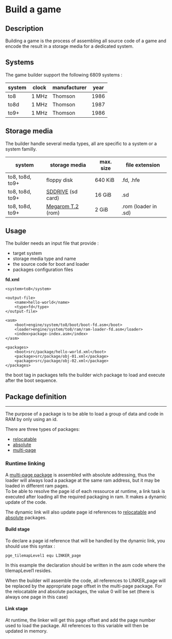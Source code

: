 Build a game
=

## Description

Building a game is the process of assembling all source code of a game and encode the result in a storage media for a dedicated system.

## Systems

The game builder support the following 6809 systems :

system|clock|manufacturer|year
-|-|-|-
to8|1 MHz|Thomson|1986
to8d|1 MHz|Thomson|1987
to9+|1 MHz|Thomson|1986

## Storage media

The builder handle several media types, all are specific to a system or a system familly.

system|storage media|max. size|file extension
-|-|-|-
to8, to8d, to9+|floppy disk|640 KiB|.fd, .hfe
to8, to8d, to9+|[SDDRIVE] (sd card)|16 GiB|.sd
to8, to8d, to9+|[Megarom T.2] (rom)|2 GiB|.rom (loader in .sd)

## Usage

The builder needs an input file that provide :
- target system
- storage media type and name
- the source code for boot and loader
- packages configuration files

**fd.xml**

    <system>to8</system>
    
    <output-file>
        <name>hello-world</name>
        <type>fd</type>
    </output-file>
    
    <asm>
        <boot>engine/system/to8/boot/boot-fd.asm</boot>
        <loader>engine/system/to8/ram/ram-loader-fd.asm</loader>
        <index>package-index.asm</index>
    </asm>
    
    <packages>
        <boot>src/package/hello-world.xml</boot>
        <package>src/package/obj-01.xml</package>
        <package>src/package/obj-02.xml</package>
    </packages>

the boot tag in packages tells the builder wich package to load and execute after the boot sequence.

## Package definition
---

The purpose of a package is to be able to load a group of data and code in RAM by only using an id.

There are three types of packages:
- [relocatable][package-relocatable]
- [absolute][package-absolute]
- [multi-page][package-multi-page]

### Runtime linking
A [multi-page package][package-multi-page] is assembled with absolute addressing, thus the loader will always load a package at the same ram address, but it may be loaded in different ram pages.  
To be able to resolve the page id of each ressource at runtime, a link task is executed after loading all the required packaging in ram. It makes a dynamic update of the code.

The dynamic link will also update page id references to [relocatable][package-relocatable] and [absolute][package-absolute] packages.

#### Build stage
To declare a page id reference that will be handled by the dynamic link, you should use this syntax :

    pge_tilemapLevel1 equ LINKER_page

In this example the declaration should be written in the asm code where the tilemapLevel1 resides.

When the builder will assemble the code, all references to LINKER_page will be replaced by the appropriate page offset in the multi-page package.
For the relocatable and absolute packages, the value 0 will be set (there is always one page in this case)

#### Link stage
At runtime, the linker will get this page offset and add the page number used to load the package. All references to this variable will then be updated in memory.

[SDDRIVE]: http://dcmoto.free.fr/bricolage/sddrive/index.html
[Megarom T.2]: https://megarom.forler.ch/fr/

[package-relocatable]: package-relocatable.md
[package-absolute]: package-absolute.md
[package-multi-page]: package-multi-page.md